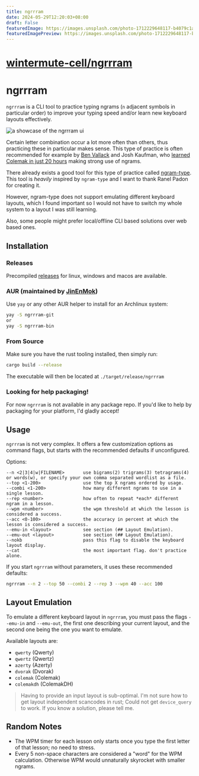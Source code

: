 ```yaml
---
title: ngrrram
date: 2024-05-29T12:20:03+08:00
draft: False
featuredImage: https://images.unsplash.com/photo-1712229648117-b4079c1a4157?ixid=M3w0NjAwMjJ8MHwxfHJhbmRvbXx8fHx8fHx8fDE3MTY5NTYyOTZ8&ixlib=rb-4.0.3
featuredImagePreview: https://images.unsplash.com/photo-1712229648117-b4079c1a4157?ixid=M3w0NjAwMjJ8MHwxfHJhbmRvbXx8fHx8fHx8fDE3MTY5NTYyOTZ8&ixlib=rb-4.0.3
---
```


# [wintermute-cell/ngrrram](https://github.com/wintermute-cell/ngrrram)

# ngrrram

`ngrrram` is a CLI tool to practice typing ngrams (`n` adjacent symbols in
particular order) to improve your typing speed and/or learn new keyboard
layouts effectively.

![a showcase of the ngrrram ui](./.github/showcase.gif)

Certain letter combination occur a lot more often than others, thus practicing
these in particular makes sense. This type of practice is often recommended for
example by [Ben Vallack](https://www.youtube.com/watch?v=sI-a64EVPPU) and Josh
Kaufman, who [learned Colemak in just 20 hours](https://first20hours.com)
making strong use of ngrams.

There already exists a good tool for this type of practice called
[ngram-type](https://github.com/ranelpadon/ngram-type). This tool is *heavily*
inspired by `ngram-type` and I want to thank Ranel Padon for creating it.

However, ngram-type does not support emulating different keyboard layouts,
which I found important so I would not have to switch my whole system to a
layout I was still learning.

Also, some people might prefer local/offline CLI based solutions over web based
ones.

## Installation

### Releases

Precompiled [releases](https://github.com/wintermute-cell/ngrrram/releases) for
linux, windows and macos are available.

### AUR (maintained by [JinEnMok](https://github.com/JinEnMok))

Use `yay` or any other AUR helper to install for an Archlinux system:

```bash
yay -S ngrrram-git
or
yay -S ngrrram-bin
```

### From Source

Make sure you have the rust tooling installed, then simply run:

```bash
cargo build --release
```

The executable will then be located at `./target/release/ngrrram`

### Looking for help packaging!

For now `ngrrram` is not available in any package repo. If you'd like to help
by packaging for your platform, I'd gladly accept!

## Usage

`ngrrram` is not very complex. It offers a few customization options as command
flags, but starts with the recommended defaults if unconfigured.

Options:
```
--n <2|3|4|w|FILENAME>       use bigrams(2) trigrams(3) tetragrams(4) or words(w), or specify your own comma separated wordlist as a file.
--top <1-200>                use the top X ngrams ordered by usage.
--combi <1-200>              how many different ngrams to use in a single lesson.
--rep <number>               how often to repeat *each* different ngram in a lesson.
--wpm <number>               the wpm threshold at which the lesson is considered a success.
--acc <0-100>                the accuracy in percent at which the lesson is considered a success.
--emu-in <layout>            see section (## Layout Emulation).
--emu-out <layout>           see section (## Layout Emulation).
--nokb                       pass this flag to disable the keyboard layout display.
--cat                        the most important flag. don't practice alone.
```

If you start `ngrrram` without parameters, it uses these recommended defaults:
```bash
ngrrram --n 2 --top 50 --combi 2 --rep 3 --wpm 40 --acc 100
```

## Layout Emulation

To emulate a different keyboard layout in `ngrrram`, you must pass the flags
`--emu-in` and `--emu-out`, the first one describing your current layout, and
the second one being the one you want to emulate.

Available layouts are:

- `qwerty`    (Qwerty)
- `qwertz`    (Qwertz)
- `azerty`    (Azerty)
- `dvorak`    (Dvorak)
- `colemak`   (Colemak)
- `colemakdh` (ColemakDH)

> Having to provide an input layout is sub-optimal. I'm not sure how to get
> layout independent scancodes in rust; Could not get `device_query` to work.
> If you know a solution, please tell me.

## Random Notes
- The WPM timer for each lesson only starts once you type the first letter of
  that lesson; no need to stress.
- Every 5 non-space characters are considered a "word" for the WPM calculation.
  Otherwise WPM would unnaturally skyrocket with smaller ngrams.
